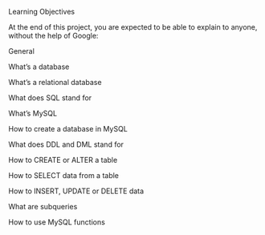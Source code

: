 Learning Objectives

At the end of this project, you are expected to be able to explain to anyone, without the help of Google:



General

What’s a database

What’s a relational database

What does SQL stand for

What’s MySQL

How to create a database in MySQL

What does DDL and DML stand for

How to CREATE or ALTER a table

How to SELECT data from a table

How to INSERT, UPDATE or DELETE data

What are subqueries

How to use MySQL functions
